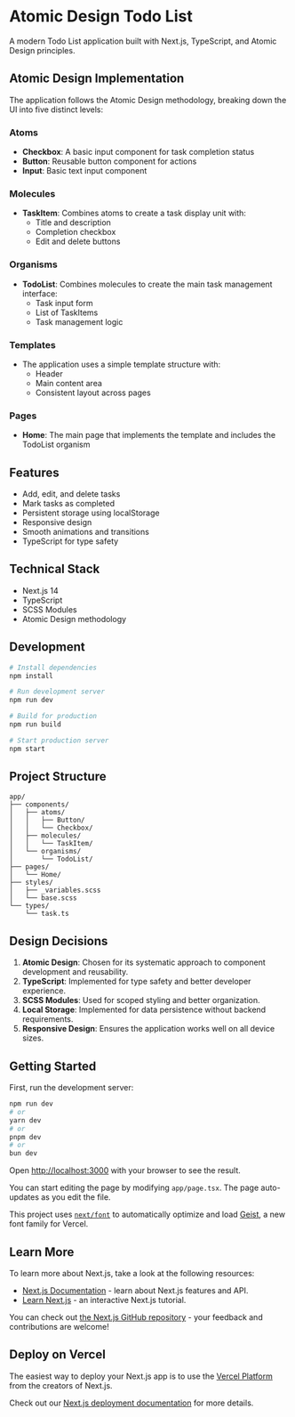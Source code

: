 # Atomic Design Todo List

A modern Todo List application built with Next.js, TypeScript, and Atomic Design principles.

## Atomic Design Implementation

The application follows the Atomic Design methodology, breaking down the UI into five distinct levels:

### Atoms
- **Checkbox**: A basic input component for task completion status
- **Button**: Reusable button component for actions
- **Input**: Basic text input component

### Molecules
- **TaskItem**: Combines atoms to create a task display unit with:
  - Title and description
  - Completion checkbox
  - Edit and delete buttons

### Organisms
- **TodoList**: Combines molecules to create the main task management interface:
  - Task input form
  - List of TaskItems
  - Task management logic

### Templates
- The application uses a simple template structure with:
  - Header
  - Main content area
  - Consistent layout across pages

### Pages
- **Home**: The main page that implements the template and includes the TodoList organism

## Features

- Add, edit, and delete tasks
- Mark tasks as completed
- Persistent storage using localStorage
- Responsive design
- Smooth animations and transitions
- TypeScript for type safety

## Technical Stack

- Next.js 14
- TypeScript
- SCSS Modules
- Atomic Design methodology

## Development

```bash
# Install dependencies
npm install

# Run development server
npm run dev

# Build for production
npm run build

# Start production server
npm start
```

## Project Structure

```
app/
├── components/
│   ├── atoms/
│   │   ├── Button/
│   │   └── Checkbox/
│   ├── molecules/
│   │   └── TaskItem/
│   └── organisms/
│       └── TodoList/
├── pages/
│   └── Home/
├── styles/
│   ├── _variables.scss
│   └── base.scss
└── types/
    └── task.ts
```

## Design Decisions

1. **Atomic Design**: Chosen for its systematic approach to component development and reusability.
2. **TypeScript**: Implemented for type safety and better developer experience.
3. **SCSS Modules**: Used for scoped styling and better organization.
4. **Local Storage**: Implemented for data persistence without backend requirements.
5. **Responsive Design**: Ensures the application works well on all device sizes.

## Getting Started

First, run the development server:

```bash
npm run dev
# or
yarn dev
# or
pnpm dev
# or
bun dev
```

Open [http://localhost:3000](http://localhost:3000) with your browser to see the result.

You can start editing the page by modifying `app/page.tsx`. The page auto-updates as you edit the file.

This project uses [`next/font`](https://nextjs.org/docs/app/building-your-application/optimizing/fonts) to automatically optimize and load [Geist](https://vercel.com/font), a new font family for Vercel.

## Learn More

To learn more about Next.js, take a look at the following resources:

- [Next.js Documentation](https://nextjs.org/docs) - learn about Next.js features and API.
- [Learn Next.js](https://nextjs.org/learn) - an interactive Next.js tutorial.

You can check out [the Next.js GitHub repository](https://github.com/vercel/next.js) - your feedback and contributions are welcome!

## Deploy on Vercel

The easiest way to deploy your Next.js app is to use the [Vercel Platform](https://vercel.com/new?utm_medium=default-template&filter=next.js&utm_source=create-next-app&utm_campaign=create-next-app-readme) from the creators of Next.js.

Check out our [Next.js deployment documentation](https://nextjs.org/docs/app/building-your-application/deploying) for more details.
